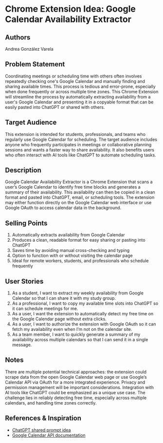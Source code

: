 # Chrome Extension Idea: Google Calendar Availability Extractor

## Authors

Andrea González Varela

## Problem Statement

Coordinating meetings or scheduling time with others often involves repeatedly checking one's Google Calendar and manually finding and sharing available times. This process is tedious and error-prone, especially when done frequently or across multiple time zones. This Chrome Extension will streamline the process by automatically extracting availability from a user's Google Calendar and presenting it in a copyable format that can be easily pasted into ChatGPT or shared with others.

## Target Audience

This extension is intended for students, professionals, and teams who regularly use Google Calendar for scheduling. The target audience includes anyone who frequently participates in meetings or collaborative planning sessions and wants a faster way to share availability. It also benefits users who often interact with AI tools like ChatGPT to automate scheduling tasks.

## Description

Google Calendar Availability Extractor is a Chrome Extension that scans a user’s Google Calendar to identify free time blocks and generates a summary of their availability. This availability can then be copied in a clean format and pasted into ChatGPT, email, or scheduling tools. The extension may either function directly on the Google Calendar web interface or use Google OAuth to access calendar data in the background.

## Selling Points

1. Automatically extracts availability from Google Calendar  
2. Produces a clean, readable format for easy sharing or pasting into ChatGPT  
3. Saves time by avoiding manual cross-checking and typing  
4. Option to function with or without visiting the calendar page  
5. Ideal for remote workers, students, and professionals who schedule frequently  

## User Stories

1. As a student, I want to extract my weekly availability from Google Calendar so that I can share it with my study group.  
2. As a professional, I want to copy my available time slots into ChatGPT so it can schedule meetings for me.  
3. As a user, I want the extension to automatically detect my free time on the Google Calendar page without extra clicks.  
4. As a user, I want to authorize the extension with Google OAuth so it can fetch my availability even when I’m not on the calendar site.  
5. As a team member, I want to quickly generate a summary of my availability across multiple calendars so that I can send it in a single message.  

## Notes

There are multiple potential technical approaches: the extension could scrape data from the open Google Calendar web page or use Google’s Calendar API via OAuth for a more integrated experience. Privacy and permission management will be important considerations. Integration with AI tools like ChatGPT could be emphasized as a unique use case. The challenge lies in reliably detecting free time, especially across multiple calendars, and handling time zones correctly.

## References & Inspiration

- [ChatGPT shared prompt idea](https://chatgpt.com/share/67f52bca-eb64-8005-b3a7-ddf74f5ffe1c)  
- [Google Calendar API documentation](https://developers.google.com/calendar/api)  